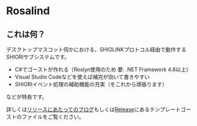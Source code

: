 # Rosalind

## これは何？
デスクトップマスコット伺かにおける、SHIOLINKプロトコル経由で動作するSHIORIサブシステムです。

- C#でゴーストが作れる（Roslyn使用のため 要: .NET Framework 4.6以上）
- Visual Studio Codeなどを使えば補完が効いて書きやすい
- SHIORIイベント処理の補助機能の充実（をこれから頑張ります）

などが特長です。

詳しくは[リリースにあたってのブログ](https://as-is-prog.hateblo.jp/entry/2019/02/23/210000)もしくは[Release](https://github.com/as-is-prog/rosalind/releases)にあるテンプレートゴーストのファイルをご覧ください。

